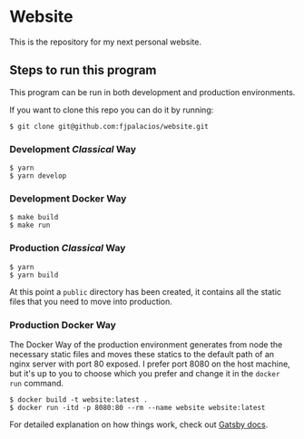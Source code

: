 # Website

This is the repository for my next personal website.

## Steps to run this program

This program can be run in both development and production environments.

If you want to clone this repo you can do it by running:

```console
$ git clone git@github.com:fjpalacios/website.git
```

### Development _Classical_ Way

```console
$ yarn
$ yarn develop
```

### Development Docker Way

```console
$ make build
$ make run
```

### Production _Classical_ Way

```console
$ yarn
$ yarn build
```

At this point a `public` directory has been created, it contains all the static
files that you need to move into production.

### Production Docker Way

The Docker Way of the production environment generates from node the necessary
static files and moves these statics to the default path of an nginx server
with port 80 exposed. I prefer port 8080 on the host machine, but it's up to
you to choose which you prefer and change it in the `docker run` command.

```console
$ docker build -t website:latest .
$ docker run -itd -p 8080:80 --rm --name website website:latest
```

For detailed explanation on how things work, check out
[Gatsby docs](https://www.gatsbyjs.org/docs/).
